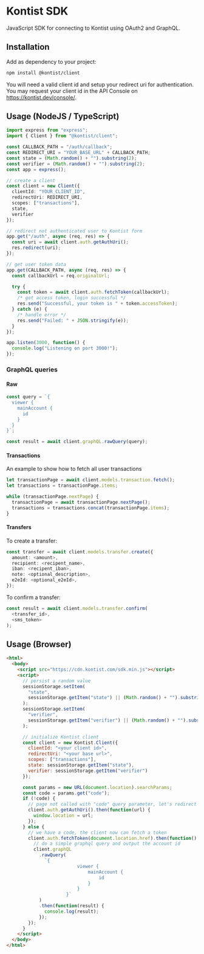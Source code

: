 # Kontist SDK

JavaScript SDK for connecting to Kontist using OAuth2 and GraphQL.

## Installation

Add as dependency to your project:

```bash
npm install @kontist/client
```

You will need a valid client id and setup your redirect uri for authentication. You may request your client id in the API Console on https://kontist.dev/console/.

## Usage (NodeJS / TypeScript)

```typescript
import express from "express";
import { Client } from "@kontist/client";

const CALLBACK_PATH = "/auth/callback";
const REDIRECT_URI = "YOUR_BASE_URL" + CALLBACK_PATH;
const state = (Math.random() + "").substring(2);
const verifier = (Math.random() + "").substring(2);
const app = express();

// create a client
const client = new Client({
  clientId: "YOUR_CLIENT_ID",
  redirectUri: REDIRECT_URI,
  scopes: ["transactions"],
  state,
  verifier
});

// redirect not authenticated user to Kontist form
app.get("/auth", async (req, res) => {
  const uri = await client.auth.getAuthUri();
  res.redirect(uri);
});

// get user token data
app.get(CALLBACK_PATH, async (req, res) => {
  const callbackUrl = req.originalUrl;

  try {
    const token = await client.auth.fetchToken(callbackUrl);
    /* got access token, login successful */
    res.send("Successful, your token is " + token.accessToken);
  } catch (e) {
    /* handle error */
    res.send("Failed: " + JSON.stringify(e));
  }
});

app.listen(3000, function() {
  console.log("Listening on port 3000!");
});
```

### GraphQL queries

#### Raw

```typescript
const query = `{
  viewer {
    mainAccount {
      id
    }
  }
}`;

const result = await client.graphQL.rawQuery(query);
```

#### Transactions

An example to show how to fetch all user transactions

```typescript
let transactionPage = await client.models.transaction.fetch();
let transactions = transactionPage.items;

while (transactionPage.nextPage) {
  transactionPage = await transactionPage.nextPage();
  transactions = transactions.concat(transactionPage.items);
}
```

#### Transfers

To create a transfer:

```typescript
const transfer = await client.models.transfer.create({
  amount: <amount>,
  recipient: <recipent_name>,
  iban: <recipent_iban>,
  note: <optional_description>,
  e2eId: <optional_e2eId>,
});
```

To confirm a transfer:

```typescript
const result = await client.models.transfer.confirm(
  <transfer_id>,
  <sms_token>
);
```

## Usage (Browser)

```html
<html>
  <body>
    <script src="https://cdn.kontist.com/sdk.min.js"></script>
    <script>
      // persist a random value
      sessionStorage.setItem(
        "state",
        sessionStorage.getItem("state") || (Math.random() + "").substring(2)
      );
      sessionStorage.setItem(
        "verifier",
        sessionStorage.getItem("verifier") || (Math.random() + "").substring(2)
      );

      // initialize Kontist client
      const client = new Kontist.Client({
        clientId: "<your client id>",
        redirectUri: "<your base url>",
        scopes: ["transactions"],
        state: sessionStorage.getItem("state"),
        verifier: sessionStorage.getItem("verifier")
      });

      const params = new URL(document.location).searchParams;
      const code = params.get("code");
      if (!code) {
        // page not called with "code" query parameter, let's redirect the user to the login
        client.auth.getAuthUri().then(function(url) {
          window.location = url;
        });
      } else {
        // we have a code, the client now can fetch a token
        client.auth.fetchToken(document.location.href).then(function() {
          // do a simple graphql query and output the account id
          client.graphQL
            .rawQuery(
              `{
                          viewer {
                              mainAccount {
                                  id
                              }
                          }
                      }`
            )
            .then(function(result) {
              console.log(result);
            });
        });
      }
    </script>
  </body>
</html>
```
